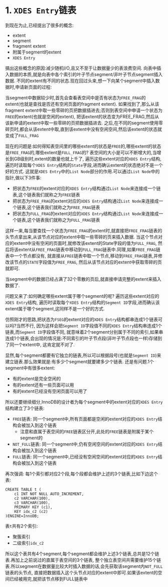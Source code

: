 # 1. `XDES Entry`链表

到现在为止,已经提出了很多的概念:

- extent
- segment
- fragment extent
- 附属于segment的extent
- `XDES Entry`

搞出这些概念的原因:减少随机I/O,且又不至于让数据量少的表浪费空间.
向表中插入数据的本质,就是向表中各个索引的叶子节点segment/非叶子节点segment插入数据.
不同的extent有不同的状态.现在回过头来,想一下向某个segment中插入数据时,申请新页面的过程:

当segment中数据较少时,首先会查看表空间中是否有状态为`FREE_FRAG`的extent(也就是查找是否还有空闲页面的fragment extent).
如果找到了,那么从该fragment extent中取一些零碎的页把数据插进去;否则到表空间中申请一个状态为`FREE`的extent(也就是空闲的extent),
把该extent的状态变为FREE_FRAG,然后从该新申请的extent中取一些零碎的页把数据插进去.
之后,在不同的segment使用零碎页时,都会从该extent中取,直到该extent中没有空闲空间,然后该extent的状态就变成了`FULL_FRAG`

现在的问题是:如何得知表空间里的哪些extent的状态是`FREE`的,哪些extent的状态是`FREE_FRAG`的,哪些extent是`FULL_FRAG`的?
表空间的大小是可以不断增大的,当增长到GB级别时,extent的数量也就上千了,
遍历这些extent对应的`XDES Entry`结构,遍历时读取每个`XDES Entry`结构的`State`字段,进而确认extent的状态绝对不是一个好的方式.
这就是`XDES Entry`中的`List Node`部分的作用.可以通过`List Node`中的指针,做以下3件事:

- 把状态为`FREE`的extent对应的`XDES Entry`结构通过`List Node`来连接成一个链表,这个链表我们就称之为`FREE`链表
- 把状态为`FREE_FRAG`的extent对应的`XDES Entry`结构通过`List Node`来连接成一个链表,这个链表我们就称之为`FREE_FRAG`链表
- 把状态为`FULL_FRAG`的extent对应的`XDES Entry`结构通过`List Node`来连接成一个链表,这个链表我们就称之为`FULL_FRAG`链表

这样一来,每当要查找一个状态为`FREE_FRAG`的extent时,就直接把`FREE_FRAG`链表的头节点拿出来,从该节点对应的extent中取一些零碎的页来插入数据.
当这个节点对应的extent中没有空闲的页面时,就修改该extent的State字段的值为`FULL_FRAG`,
然后将该extent从`FREE_FRAG`链表中移动到`FULL_FRAG`链表中.同理,如果`FREE_FRAG`链表中一个节点都没有,
就直接从`FREE`链表中取一个节点,移动到`FREE_FRAG`链表,并修改该节点的`STATE`字段值为`FREE_FRAG`,
然后从该节点对应的extent中获取零碎的页就即可.

当segment中的数据已经占满了32个零散的页后,就直接申请完整的extent来插入数据了.

问题又来了:如何确定哪些extent属于哪个segment的呢? 遍历这些extent对应的`XDES Entry`结构,
遍历时读取每个`XDES Entry`结构的`Segment ID`字段,进而确认该extent属于哪个segment,这同样不是一个好的方式.

仿照刚才的思路,把状态为`FSEG`的extent对应的`XDES Entry`结构都串连成1个链表可以吗?当然不行,
因为这样会把`Segment ID`字段值不同的`XDES Entry`结构串连成1个链表,而`Segment ID`字段值不同,
就意味着2个segment分别属于不同的索引,如果串连成1个链表,会出现的情况是:不同索引的叶子节点段(非叶子节点段也一样)存储到了同一个extent中,
这肯定就不对了.

显然,每个segment都要有它独立的链表,所以可以根据段号(也就是`Segment ID`)来建立链表.那么效果就是:有多少个segment就要建多少个链表.
还是有问题.1个segment中有很多extent:

- 有的extent是完全空闲的
- 有的extent还有一些页面可以用
- 有的extent已经没有空闲页面可以用了

所以还要继续细分,InnoDB的设计者为每个segment中的extent对应的`XDES Entry`结构建立了3个链表:

- `FREE`链表: 同一个segment中,所有页面都是空闲的extent对应的`XDES Entry`结构会被加入到这个链表
  - 注意和直属于表空间的`FREE`链表区分开,此处的`FREE`链表是附属于某个segment的
- `NOT_FULL`链表: 同一个segment中,仍有空闲空间的extent对应的`XDES Entry`结构会被加入到这个链表
- `FULL`链表: 同一个segment中,已经没有空闲空间的extent对应的`XDES Entry`结构会被加入到这个链表

再次强调: 每1个索引都对应2个段,每个段都会维护上述的3个链表,比如下边这个表:

```
CREATE TABLE t (
    c1 INT NOT NULL AUTO_INCREMENT,
    c2 VARCHAR(100),
    c3 VARCHAR(100),
    PRIMARY KEY (c1),
    KEY idx_c2 (c2)
)ENGINE=InnoDB;
```

表`t`共有2个索引:

- 聚簇索引
- 二级索引`idx_c2`

所以这个表共有4个segment,每个segment都会维护上述3个链表,总共是12个链表.再加上之前说过的直属于表空间的3个链表,
整个独立表空间共需要维护15个链表.所以segment在数据量比较大时插入数据的话,会先获取该segment内`NOT_FULL`链表的头节点,
直接把数据插入这个头节点对应的extent中即可.如果该extent的空间已经被用完,就把该节点移到FULL链表中
